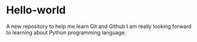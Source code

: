 # Hello-world
A new repository to help me learn Git and Github
I am really looking forward to learning about Python programming language.
